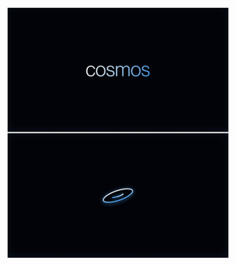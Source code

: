 <p align="center">
  <img src="https://github.com/Jimuelzxc/cosmos/blob/main/src/assets/images/Logo%20text.png?raw=true" alt="Image 1" width="500"/>
  <img src="https://github.com/Jimuelzxc/cosmos/blob/main/src/assets/images/Logo.png?raw=true" alt="Image 2" width="500"/>
</p>
